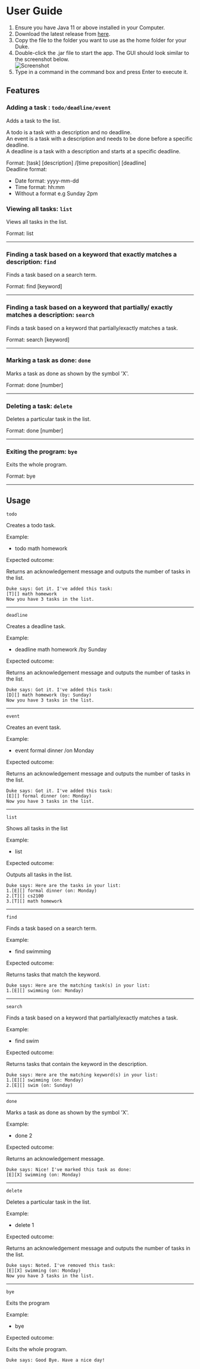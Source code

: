 # User Guide
1. Ensure you have Java 11 or above installed in your Computer.
2. Download the latest release from [here](https://github.com/willyamped/ip/releases/download/v0.3/duke.jar).
3. Copy the file to the folder you want to use as the home folder for your Duke.
4. Double-click the .jar file to start the app. The GUI should look similar to the screenshot below.<br>![Screenshot](Ui.png)
5. Type in a command in the command box and press Enter to execute it. <br>

## Features


### Adding a task : `todo/deadline/event`

Adds a task to the list. <br>

A todo is a task with a description and no deadline. <br>
An event is a task with a description and needs to be done before a specific deadline.<br>
A deadline is a task with a description and starts at a specific deadline. <br>

Format: [task] [description] /[time preposition] [deadline]
<br>
Deadline format:<br>
- Date format: yyyy-mm-dd
- Time format: hh:mm
- Without a format e.g Sunday 2pm



### Viewing all tasks: `list`

Views all tasks in the list.

Format: list
<hr>


### Finding a task based on a keyword that exactly matches a description: `find`

Finds a task based on a search term.

Format: find [keyword] 
<hr>


### Finding a task based on a keyword that partially/ exactly matches a description: `search`

Finds a task based on a keyword that partially/exactly matches a task.

Format: search [keyword]
<hr>


### Marking a task as done: `done`

Marks a task as done as shown by the symbol 'X'.

Format: done [number]
<hr>

### Deleting a task: `delete`

Deletes a particular task in the list.

Format: done [number]
<hr>


### Exiting the program: `bye`

Exits the whole program.

Format: bye
<hr>


## Usage
`todo`

Creates a todo task.

Example:
- todo math homework

Expected outcome:

Returns an acknowledgement message and outputs the number of tasks in the list.

```
Duke says: Got it. I've added this task:
[T][] math homework
Now you have 3 tasks in the list.
```
<hr>

`deadline`

Creates a deadline task.

Example:
- deadline math homework /by Sunday

Expected outcome:

Returns an acknowledgement message and outputs the number of tasks in the list.

```
Duke says: Got it. I've added this task:
[D][] math homework (by: Sunday)
Now you have 3 tasks in the list.
```
<hr>

`event`

Creates an event task.

Example:
- event formal dinner /on Monday

Expected outcome:

Returns an acknowledgement message and outputs the number of tasks in the list.

```
Duke says: Got it. I've added this task:
[E][] formal dinner (on: Monday)
Now you have 3 tasks in the list.
```
<hr>

`list`

Shows all tasks in the list

Example:
- list

Expected outcome:

Outputs all tasks in the list.

```
Duke says: Here are the tasks in your list:
1.[E][] formal dinner (on: Monday)
2.[T][] cs2100
3.[T][] math homework
```
<hr>

`find`

Finds a task based on a search term.

Example:
- find swimming

Expected outcome:

Returns tasks that match the keyword.

```
Duke says: Here are the matching task(s) in your list:
1.[E][] swimming (on: Monday)
```
<hr>

`search`

Finds a task based on a keyword that partially/exactly matches a task.

Example:
- find swim

Expected outcome:

Returns tasks that contain the keyword in the description.

```
Duke says: Here are the matching keyword(s) in your list:
1.[E][] swimming (on: Monday)
2.[E][] swim (on: Sunday)
```
<hr>

`done`

Marks a task as done as shown by the symbol 'X'.

Example:
- done 2

Expected outcome:

Returns an acknowledgement message.

```
Duke says: Nice! I've marked this task as done:
[E][X] swimming (on: Monday)
```
<hr>

`delete`

Deletes a particular task in the list.

Example:
- delete 1

Expected outcome:

Returns an acknowledgement message and outputs the number of tasks in the list.

```
Duke says: Noted. I've removed this task:
[E][X] swimming (on: Monday)
Now you have 3 tasks in the list.
```
<hr>

`bye`

Exits the program

Example:
- bye

Expected outcome:

Exits the whole program.

```
Duke says: Good Bye. Have a nice day!
```
